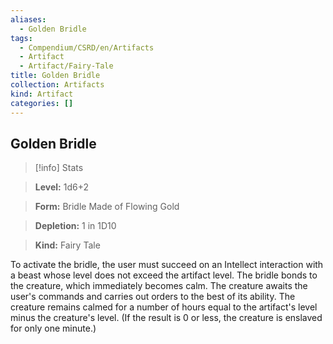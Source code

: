 ```yaml
---
aliases:
  - Golden Bridle
tags:
  - Compendium/CSRD/en/Artifacts
  - Artifact
  - Artifact/Fairy-Tale
title: Golden Bridle
collection: Artifacts
kind: Artifact
categories: []
---
```

## Golden Bridle    
>[!info] Stats    
> **Level:** 1d6+2    
> **Form:** Bridle Made of Flowing Gold    
> **Depletion:** 1 in 1D10    
> **Kind:** Fairy Tale  
    
To activate the bridle, the user must succeed on an Intellect interaction with a beast whose level does not exceed the artifact level. The bridle bonds to the creature, which immediately becomes calm. The creature awaits the user's commands and carries out orders to the best of its ability. The creature remains calmed for a number of hours equal to the artifact's level minus the creature's level. (If the result is 0 or less, the creature is enslaved for only one minute.)